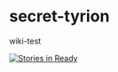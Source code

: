 # secret-tyrion
wiki-test

[![Stories in Ready](https://badge.waffle.io/tph-thuering/secret-tyrion.svg?label=ready&title=Ready)](http://waffle.io/tph-thuering/secret-tyrion) 
